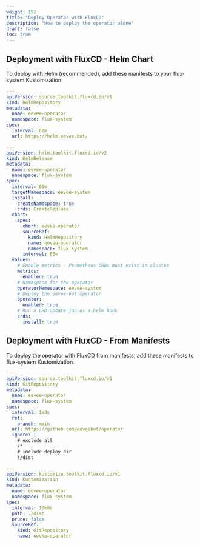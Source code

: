 ```yaml
---
weight: 152
title: "Deploy Operator with FluxCD"
description: "How to deploy the operator alone"
draft: false
toc: true
---
```


## Deployment with FluxCD - Helm Chart

To deploy with Helm (recommended), add these manifests to your flux-system Kustomization.

```yaml
---
apiVersion: source.toolkit.fluxcd.io/v1
kind: HelmRepository
metadata:
  name: eevee-operator
  namespace: flux-system
spec:
  interval: 60m
  url: https://helm.eevee.bot/

---
apiVersion: helm.toolkit.fluxcd.io/v2
kind: HelmRelease
metadata:
  name: eevee-operator
  namespace: flux-system
spec:
  interval: 60m
  targetNamespace: eevee-system
  install:
    createNamespace: true
    crds: CreateReplace
  chart:
    spec:
      chart: eevee-operator
      sourceRef:
        kind: HelmRepository
        name: eevee-operator
        namespace: flux-system
      interval: 60m
  values:
    # Enable metrics - Prometheus CRDs must exist in cluster
    metrics:
      enabled: true
    # Namespace for the operator
    operatorNamespace: eevee-system
    # Deploy the eevee-bot operator
    operator:
      enabled: true
    # Run a CRD update job as a helm hook
    crds:
      install: true
```

## Deployment with FluxCD - From Manifests

To deploy the operator with FluxCD from manifests, add these manifests to flux-system Kustomization.

```yaml
---
apiVersion: source.toolkit.fluxcd.io/v1
kind: GitRepository
metadata:
  name: eevee-operator
  namespace: flux-system
spec:
  interval: 1m0s
  ref:
    branch: main
  url: https://github.com/eeveebot/operator
  ignore: |
    # exclude all
    /*
    # include deploy dir
    !/dist

---
apiVersion: kustomize.toolkit.fluxcd.io/v1
kind: Kustomization
metadata:
  name: eevee-operator
  namespace: flux-system
spec:
  interval: 10m0s
  path: ./dist
  prune: false
  sourceRef:
    kind: GitRepository
    name: eevee-operator
```
